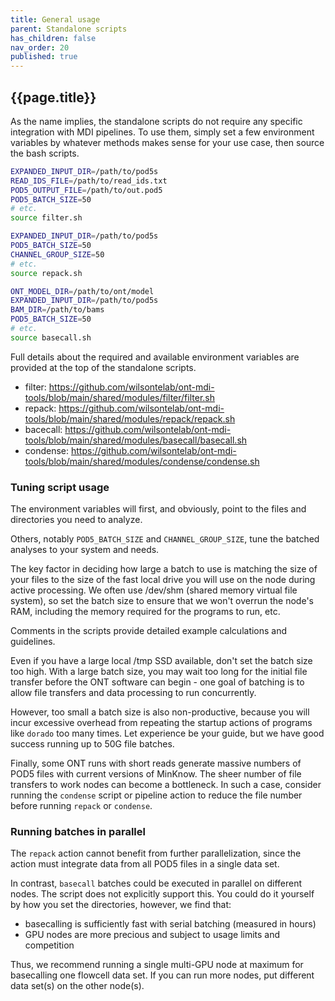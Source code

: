```yaml
---
title: General usage
parent: Standalone scripts
has_children: false
nav_order: 20
published: true
---
```


## {{page.title}}

As the name implies, the standalone scripts do not require
any specific integration with MDI pipelines. To use them, simply 
set a few environment variables by whatever methods makes sense
for your use case, then source the bash scripts.

```sh
EXPANDED_INPUT_DIR=/path/to/pod5s
READ_IDS_FILE=/path/to/read_ids.txt
POD5_OUTPUT_FILE=/path/to/out.pod5
POD5_BATCH_SIZE=50
# etc.
source filter.sh
```

```sh
EXPANDED_INPUT_DIR=/path/to/pod5s
POD5_BATCH_SIZE=50
CHANNEL_GROUP_SIZE=50
# etc.
source repack.sh
```

```sh
ONT_MODEL_DIR=/path/to/ont/model
EXPANDED_INPUT_DIR=/path/to/pod5s
BAM_DIR=/path/to/bams
POD5_BATCH_SIZE=50
# etc.
source basecall.sh
```

Full details about the required and available environment variables
are provided at the top of the standalone scripts.

- filter: <https://github.com/wilsontelab/ont-mdi-tools/blob/main/shared/modules/filter/filter.sh>
- repack: <https://github.com/wilsontelab/ont-mdi-tools/blob/main/shared/modules/repack/repack.sh>
- bacecall: <https://github.com/wilsontelab/ont-mdi-tools/blob/main/shared/modules/basecall/basecall.sh>
- condense: <https://github.com/wilsontelab/ont-mdi-tools/blob/main/shared/modules/condense/condense.sh>

### Tuning script usage

The environment variables will first, and obviously, 
point to the files and directories you need to analyze.

Others, notably `POD5_BATCH_SIZE` and `CHANNEL_GROUP_SIZE`, 
tune the batched analyses to your system and needs.

The key factor in deciding how large a batch to use is matching
the size of your files to the size of the fast local drive you
will use on the node during active processing. We often
use /dev/shm (shared memory virtual file system), so set the batch
size to ensure that we won't overrun the node's RAM,
including the memory required for the programs to run, etc.

Comments in the scripts provide detailed example calculations and guidelines.

Even if you have a large local /tmp SSD available,
don't set the batch size too high. With a large
batch size, you may wait too long for the initial file transfer before the ONT software can begin - 
one goal of batching is to allow file transfers and data processing to run concurrently.

However, too small a batch size is also non-productive, because you 
will incur excessive overhead from repeating the startup actions of
programs like `dorado` too many times. Let experience be your guide,
but we have good success running up to 50G file batches. 

Finally, some ONT runs with short reads generate massive numbers
of POD5 files with current versions of MinKnow. The sheer number of file
transfers to work nodes can become a bottleneck. In such a case, consider
running the `condense` script or pipeline action to reduce the file
number before running `repack` or `condense`.

### Running batches in parallel

The `repack` action cannot benefit from further parallelization,
since the action must integrate data from all POD5 files
in a single data set.

In contrast, `basecall` batches could be executed in parallel on different nodes.
The script does not explicitly support this. 
You could do it yourself by how you set the directories, however, we find that:
- basecalling is sufficiently fast with serial batching (measured in hours)
- GPU nodes are more precious and subject to usage limits and competition

Thus, we recommend running a single multi-GPU node at maximum for basecalling
one flowcell data set. If you can run more nodes, put different data set(s) on the other node(s).
